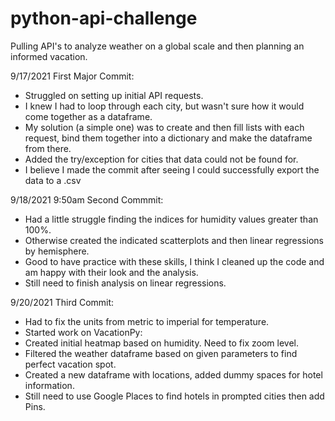 # python-api-challenge
Pulling API's to analyze weather on a global scale and then planning an informed vacation. 

9/17/2021 First Major Commit:
- Struggled on setting up initial API requests. 
- I knew I had to loop through each city, but wasn't sure how it would come together as a dataframe.
- My solution (a simple one) was to create and then fill lists with each request, bind them together into a dictionary and make the dataframe from there.
- Added the try/exception for cities that data could not be found for.
- I believe I made the commit after seeing I could successfully export the data to a .csv

9/18/2021 9:50am Second Commmit:
- Had a little struggle finding the indices for humidity values greater than 100%.
- Otherwise created the indicated scatterplots and then linear regressions by hemisphere.
- Good to have practice with these skills, I think I cleaned up the code and am happy with their look and the analysis.
- Still need to finish analysis on linear regressions.

9/20/2021 Third Commit:
- Had to fix the units from metric to imperial for temperature.
- Started work on VacationPy:
- Created initial heatmap based on humidity. Need to fix zoom level.
- Filtered the weather dataframe based on given parameters to find perfect vacation spot.
- Created a new dataframe with locations, added dummy spaces for hotel information.
- Still need to use Google Places to find hotels in prompted cities then add Pins.
